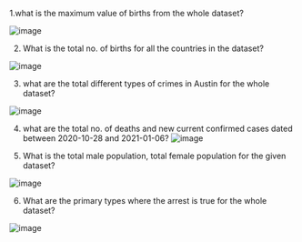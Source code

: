 1.what is the maximum value of births from the whole dataset?

![image](https://user-images.githubusercontent.com/100766371/156697260-7a1936a6-44de-48a4-b1ba-c75a174b9dd5.png)


 2.	What is the total no. of births for all the countries in the dataset?
 
  ![image](https://user-images.githubusercontent.com/100766371/156702944-d1b0b166-b08d-4a06-a6ef-c02d1f62f46e.png)

3. what are the total different types of crimes in Austin for the whole dataset?

![image](https://user-images.githubusercontent.com/100766371/156712338-e2599483-81cc-4930-a6e6-56998092b6ec.png)

4. what are the total no. of deaths and new current confirmed cases dated between 2020-10-28 and  2021-01-06?
![image](https://user-images.githubusercontent.com/100766371/156743160-5ec94d9d-983c-4bcf-8aad-1449bd15ea07.png)

5. What is the total male population, total female population for the given dataset?

![image](https://user-images.githubusercontent.com/100766371/156744700-bd04fb5c-38de-470b-91cf-3c08dc0b4d32.png)

6. What are the primary types where the arrest is true for the whole dataset?
 
 ![image](https://user-images.githubusercontent.com/100766371/156765763-191f5ab0-faad-42d3-bbff-bd9a556d7337.png)
